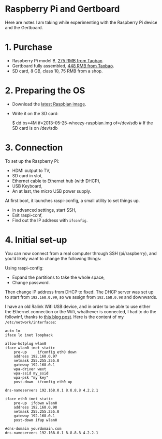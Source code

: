 Raspberry Pi and Gertboard
==========================

Here are notes I am taking while experimenting with the Raspberry Pi device and the Gertboard.

# 1. Purchase

* Raspberry Pi model B, [275 RMB from Taobao](http://item.taobao.com/item.htm?spm=2013.1.0.0.r2GPR7&scm=1007.77.0.0&id=16188941402&pvid=ee918e46-a256-4b00-8328-58d5e2360387&ad_id=&am_id=&cm_id=&pm_id=).
* Gertboard fully assembled, [448 RMB from Taobao](http://item.taobao.com/item.htm?spm=a230r.1.14.3.XRNxHx&id=16522262978).
* SD card, 8 GB, class 10, 75 RMB from a shop.

# 2. Preparing the OS

* Download the [latest Raspbian image](http://www.raspberrypi.org/downloads).
* Write it on the SD card:

    $ dd bs=4M if=2013-05-25-wheezy-raspbian.img of=/dev/sdb # If the SD card is on /dev/sdb

# 3. Connection

To set up the Raspberry Pi:

* HDMI output to TV,
* SD card in slot,
* Ethernet cable to Ethernet hub (with DHCP),
* USB Keyboard,
* An at last, the micro USB power supply.

At first boot, it launches raspi-config, a small utility to set things up.

* In advanced settings, start SSH,
* Exit raspi-conf,
* Find out the IP address with `ifconfig`.

# 4. Initial set-up

You can now connect from a real computer through SSH (pi/raspberry), and you'd likely want to change the following things:

Using raspi-config:

* Expand the partitions to take the whole space,
* Change password.

Then change IP address from DHCP to fixed. The DHCP server was set up to start from `192.168.0.99`, so we assign from `192.168.0.98` and downwards.

I have an old Ralink Wifi USB device, and in order to be able to use either the Ethernet connection or the Wifi, whathever is connected, I had to do the followinf, thanks to [this blog post](http://www.janwagemakers.be/wordpress/?p=276). Here is the content of my `/etc/network/interfaces`:

    auto lo
    iface lo inet loopback
    
    allow-hotplug wlan0
    iface wlan0 inet static
    	pre-up	   ifconfig eth0 down
    	address 192.168.0.97
    	netmask 255.255.255.0
    	gateway 192.168.0.1
    	wpa-driver wext
    	wpa-ssid my_ssid
    	wpa-psk "my key"
    	post-down  ifconfig eth0 up
    
    dns-nameservers 192.168.0.1 8.8.8.8 4.2.2.1
    
    iface eth0 inet static
    	pre-up	ifdown wlan0
    	address 192.168.0.98
    	netmask 255.255.255.0
    	gateway 192.168.0.1
    	post-down ifup wlan0
    
    #dns-domain yourdomain.com
    dns-nameservers 192.168.0.1 8.8.8.8 4.2.2.1


